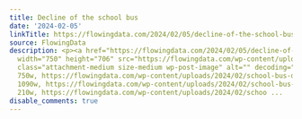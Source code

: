 ```yaml
---
title: Decline of the school bus
date: '2024-02-05'
linkTitle: https://flowingdata.com/2024/02/05/decline-of-the-school-bus/
source: FlowingData
description: <p><a href="https://flowingdata.com/2024/02/05/decline-of-the-school-bus/"><img
  width="750" height="706" src="https://flowingdata.com/wp-content/uploads/2024/02/school-bus-decline-750x706.png"
  class="attachment-medium size-medium wp-post-image" alt="" decoding="async" srcset="https://flowingdata.com/wp-content/uploads/2024/02/school-bus-decline-750x706.png
  750w, https://flowingdata.com/wp-content/uploads/2024/02/school-bus-decline-1090x1026.png
  1090w, https://flowingdata.com/wp-content/uploads/2024/02/school-bus-decline-210x198.png
  210w, https://flowingdata.com/wp-content/uploads/2024/02/schoo ...
disable_comments: true
---
```

<p><a href="https://flowingdata.com/2024/02/05/decline-of-the-school-bus/"><img width="750" height="706" src="https://flowingdata.com/wp-content/uploads/2024/02/school-bus-decline-750x706.png" class="attachment-medium size-medium wp-post-image" alt="" decoding="async" srcset="https://flowingdata.com/wp-content/uploads/2024/02/school-bus-decline-750x706.png 750w, https://flowingdata.com/wp-content/uploads/2024/02/school-bus-decline-1090x1026.png 1090w, https://flowingdata.com/wp-content/uploads/2024/02/school-bus-decline-210x198.png 210w, https://flowingdata.com/wp-content/uploads/2024/02/schoo ...